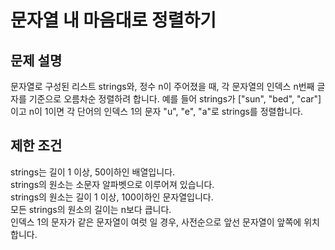 # 문자열 내 마음대로 정렬하기

## 문제 설명

문자열로 구성된 리스트 strings와, 정수 n이 주어졌을 때, 각 문자열의 인덱스 n번째 글자를 기준으로 오름차순 정렬하려 합니다. 예를 들어 strings가 ["sun", "bed", "car"]이고 n이 1이면 각 단어의 인덱스 1의 문자 "u", "e", "a"로 strings를 정렬합니다.

## 제한 조건

strings는 길이 1 이상, 50이하인 배열입니다.  
strings의 원소는 소문자 알파벳으로 이루어져 있습니다.  
strings의 원소는 길이 1 이상, 100이하인 문자열입니다.  
모든 strings의 원소의 길이는 n보다 큽니다.  
인덱스 1의 문자가 같은 문자열이 여럿 일 경우, 사전순으로 앞선 문자열이 앞쪽에 위치합니다.
